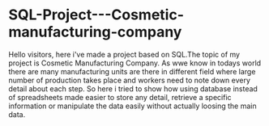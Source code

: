 # SQL-Project---Cosmetic-manufacturing-company
Hello visitors, here i've made a project based on SQL.The topic of my project is Cosmetic Manufacturing Company. As wwe know in todays world there are many manufacturing units are there in different field where large number of production takes place and workers need to note down every detail about each step. So here i tried to show how using database instead of spreadsheets made easier to store any detail, retrieve a specific information or manipulate the data easily without actually loosing the main data.
